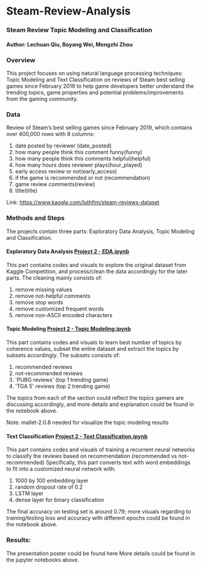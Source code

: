 # Steam-Review-Analysis
### Steam Review Topic Modeling and Classification
#### Author: Lechuan Qiu, Boyang Wei, Mengzhi Zhou

### Overview
This project focuses on using natural language processing techniques: Topic Modeling and Text Classification on reviews of Steam best selling games since February 2019 to help game developers better understand the trending topics, game properties and potential problems/improvements from the gaming community.

### Data
Review of Steam’s best selling games since February 2019, which contains over 400,000 rows with 8 columns: 
1. date posted by reviewer (date_posted)
2. how many people think this comment funny(funny)
3. how many people think this comments helpful(helpful)
4. how many hours does reviewer plays(hour_played)
5. early access review or not(early_access)
6. if the game is recommended or not (recommendation)
7. game review comments(review) 
8. title(title)

Link: https://www.kaggle.com/luthfim/steam-reviews-dataset

### Methods and Steps
The projects contain three parts: Exploratory Data Analysis, Topic Modeling and Classification.

#### Exploratory Data Analysis [Project 2 - EDA.ipynb](https://github.com/BoyangW/Steam-Review-Analysis/blob/master/Project%202%20-%20EDA.ipynb)
This part contains codes and visuals to explore the original dataset from Kaggle Competition, and process/clean the data accordingly for the later parts.
The cleaning mainly consists of: 
1. remove missing values
2. remove not-helpful comments 
3. remove stop words
4. remove customized frequent words
5. remove non-ASCII encoded characters

#### Topic Modeling [Project 2 - Topic Modeling.ipynb](https://github.com/BoyangW/Steam-Review-Analysis/blob/master/Project%202%20-%20Topic%20Modeling.ipynb)
This part contains codes and visuals to learn best number of topics by coherence values, subset the entire dataset and extract the topics by subsets accordingly. The subsets consists of:
1. recommended reviews
2. not-recommended reviews
3. 'PUBG reviews' (top 1 trending game)
4. 'TGA 5' reviews (top 2 trending game)

The topics from each of the section could reflect the topics gamers are discussing accordingly, and more details and explanation could be found in the notebook above.

Note: mallet-2.0.8 needed for visualize the topic modeling results

#### Text Classification [Project 2 - Text Classification.ipynb](https://github.com/BoyangW/Steam-Review-Analysis/blob/master/Project%202%20-%20Text%20Classification.ipynb)
This part contains codes and visuals of training a recurrent neural networks to classify the reviews based on recommendation (recommended vs not-recommended)
Specifically, this part converts text with word embeddings to fit into a customized neural network with:
1. 1000 by 100 embedding layer
2. random dropout rate of 0.2
3. LSTM layer
4. dense layer for binary classification

The final accuracy on testing set is around 0.79; more visuals regarding to training/testing loss and accuracy with different epochs could be found in the notebook above.

### Results:
The presentation poster could be found here
More details could be found in the jupyter notebooks above.


